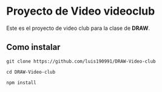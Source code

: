# Proyecto de Video videoclub

Este es el proyecto de video club para la clase de **DRAW**.

## Como instalar

```
git clone https://github.com/luis190991/DRAW-Video-club

cd DRAW-Video-club

npm install
```

